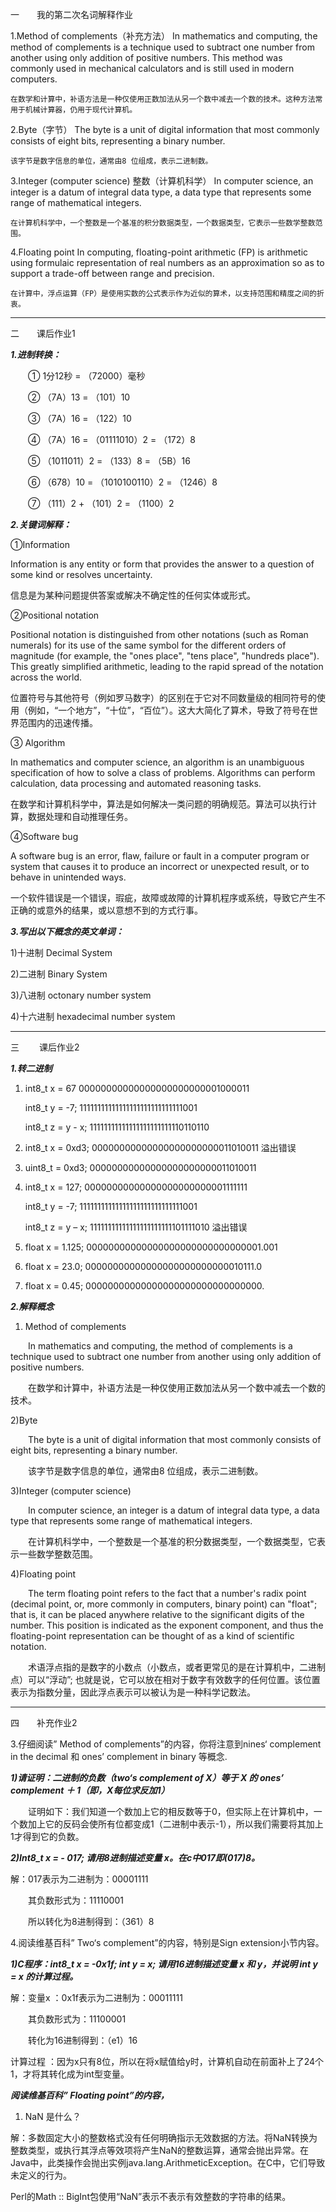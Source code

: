 一&emsp;&emsp;我的第二次名词解释作业

1.Method of complements（补充方法）
    In mathematics and computing, the method of complements is a technique used to subtract one number from another using only addition of positive numbers. This method was commonly used in mechanical calculators and is still used in modern computers.

    在数学和计算中，补语方法是一种仅使用正数加法从另一个数中减去一个数的技术。这种方法常用于机械计算器，仍用于现代计算机。



2.Byte（字节）
    The byte is a unit of digital information that most commonly consists of eight bits, representing a binary number.

    该字节是数字信息的单位，通常由8 位组成，表示二进制数。



3.Integer (computer science)  整数（计算机科学）
    In computer science, an integer is a datum of integral data type, a data type that represents some range of mathematical integers.

    在计算机科学中，一个整数是一个基准的积分数据类型，一个数据类型，它表示一些数学整数范围。



4.Floating point
    In computing, floating-point arithmetic (FP) is arithmetic using formulaic representation of real numbers as an approximation so as to support a trade-off between range and precision. 

    在计算中，浮点运算（FP）是使用实数的公式表示作为近似的算术，以支持范围和精度之间的折衷。

---
二&emsp;&emsp;课后作业1

***1.进制转换：***

&emsp;&emsp;① 1分12秒 = （72000）毫秒

&emsp;&emsp;② （7A）13 = （101）10 

&emsp;&emsp;③ （7A）16 = （122）10

&emsp;&emsp;④ （7A）16 = （01111010）2 = （172）8

&emsp;&emsp;⑤ （1011011）2 = （133）8 = （5B）16

&emsp;&emsp;⑥ （678）10 = （1010100110）2 = （1246）8

&emsp;&emsp;⑦ （111）2 + （101）2 = （1100）2

***2.关键词解释：***

①Information

Information is any entity or form that provides the answer to a question of some kind or resolves uncertainty.

信息是为某种问题提供答案或解决不确定性的任何实体或形式。

②Positional notation

Positional notation is distinguished from other notations (such as Roman numerals) for its use of the same symbol for the different orders of magnitude (for example, the "ones place", "tens place", "hundreds place"). This greatly simplified arithmetic, leading to the rapid spread of the notation across the world.

位置符号与其他符号（例如罗马数字）的区别在于它对不同数量级的相同符号的使用（例如，“一个地方”，“十位”，“百位”）。这大大简化了算术，导致了符号在世界范围内的迅速传播。

③ Algorithm

In mathematics and computer science, an algorithm  is an unambiguous specification of how to solve a class of problems. Algorithms can perform calculation, data processing and automated reasoning tasks.

在数学和计算机科学中，算法是如何解决一类问题的明确规范。算法可以执行计算，数据处理和自动推理任务。

④Software bug

A software bug is an error, flaw, failure or fault in a computer program or system that causes it to produce an incorrect or unexpected result, or to behave in unintended ways.

一个软件错误是一个错误，瑕疵，故障或故障的计算机程序或系统，导致它产生不正确的或意外的结果，或以意想不到的方式行事。

***3.写出以下概念的英文单词：***

1)十进制 Decimal System

2)二进制 Binary System

3)八进制 octonary number system

4)十六进制 hexadecimal number system

---

三 &emsp;&emsp;课后作业2

***1.转二进制***

1) int8_t x = 67
00000000000000000000000001000011

   int8_t y = -7;
11111111111111111111111111111001

   int8_t z = y - x;
11111111111111111111111110110110

2) int8_t x = 0xd3;
00000000000000000000000011010011
溢出错误

3) uint8_t = 0xd3;
00000000000000000000000011010011

4) int8_t x = 127; 
00000000000000000000000001111111

   int8_t y = -7;
11111111111111111111111111111001

   int8_t z = y – x;
11111111111111111111111101111010
溢出错误

5) float x = 1.125;
00000000000000000000000000000001.001

6) float x = 23.0;
00000000000000000000000000010111.0

7) float x = 0.45;
00000000000000000000000000000000.

***2.解释概念***
 1) Method of complements

 &emsp;&emsp;In mathematics and computing, the method of complements is a technique used to subtract one number from another using only addition of positive numbers.

 &emsp;&emsp;在数学和计算中，补语方法是一种仅使用正数加法从另一个数中减去一个数的技术。 

 2)Byte

 &emsp;&emsp;The byte is a unit of digital information that most commonly consists of eight bits, representing a binary number.

 &emsp;&emsp;该字节是数字信息的单位，通常由8 位组成，表示二进制数。

 3)Integer (computer science)

&emsp;&emsp;In computer science, an integer is a datum of integral data type, a data type that represents some range of mathematical integers. 

&emsp;&emsp;在计算机科学中，一个整数是一个基准的积分数据类型，一个数据类型，它表示一些数学整数范围。

4)Floating point

&emsp;&emsp;The term floating point refers to the fact that a number's radix point (decimal point, or, more commonly in computers, binary point) can "float"; that is, it can be placed anywhere relative to the significant digits of the number. This position is indicated as the exponent component, and thus the floating-point representation can be thought of as a kind of scientific notation.

&emsp;&emsp;术语浮点指的是数字的小数点（小数点，或者更常见的是在计算机中，二进制点）可以“浮动”; 也就是说，它可以放在相对于数字有效数字的任何位置。该位置表示为指数分量，因此浮点表示可以被认为是一种科学记数法。

---
四&emsp;&emsp;补充作业2

3.仔细阅读” Method of complements”的内容，你将注意到nines‘ complement in
the decimal 和 ones’ complement in binary 等概念. 

***1)请证明：二进制的负数（two‘s complement of X）等于 X 的 ones’
complement ＋ 1（即，X每位求反加1）***

&emsp;&emsp;证明如下：我们知道一个数加上它的相反数等于0，但实际上在计算机中，一个数加上它的反码会使所有位都变成1（二进制中表示-1），所以我们需要将其加上1才得到它的负数。

***2)Int8_t x = - 017; 请用8进制描述变量 x。在c中017即(017)8。***

解：017表示为二进制为：00001111

&emsp;&emsp;其负数形式为：11110001

&emsp;&emsp;所以转化为8进制得到：（361）8

4.阅读维基百科” Two‘s complement”的内容，特别是Sign extension小节内容。

***1)C程序：int8_t x = -0x1f; int y = x; 请用16进制描述变量 x 和 y，并说明 int y = x 的计算过程。***

解：变量x ：0x1f表示为二进制为：00011111

&emsp;&emsp;其负数形式为：11100001

&emsp;&emsp;转化为16进制得到：（e1）16

计算过程 ：因为x只有8位，所以在将x赋值给y时，计算机自动在前面补上了24个1，才将其转化成为int型变量。

***阅读维基百科” Floating point”的内容，***

1) NaN 是什么？

解：多数固定大小的整数格式没有任何明确指示无效数据的方法。将NaN转换为整数类型，或执行其浮点等效项将产生NaN的整数运算，通常会抛出异常。在Java中，此类操作会抛出实例java.lang.ArithmeticException。在C中，它们导致未定义的行为。

Perl的Math :: BigInt包使用“NaN”表示不表示有效整数的字符串的结果。